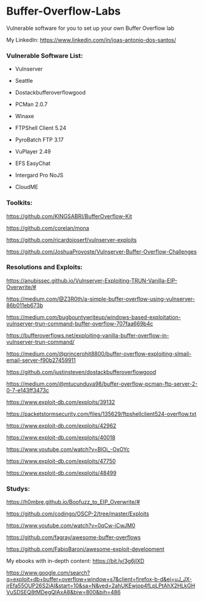# Buffer-Overflow-Labs

Vulnerable software for you to set up your own Buffer Overflow lab

My LinkedIn: https://www.linkedin.com/in/joas-antonio-dos-santos/

### Vulnerable Software List:
- Vulnserver

- Seattle

- Dostackbufferoverflowgood

- PCMan 2.0.7

- Winaxe

- FTPShell Client 5.24

- PyroBatch FTP 3.17

- VuPlayer 2.49

- EFS EasyChat

- Intergard Pro NoJS

- CloudME

### Toolkits:

https://github.com/KINGSABRI/BufferOverflow-Kit

https://github.com/corelan/mona

https://github.com/ricardojoserf/vulnserver-exploits

https://github.com/JoshuaProvoste/Vulnserver-Buffer-Overflow-Challenges


### Resolutions and Exploits:

https://anubissec.github.io/Vulnserver-Exploiting-TRUN-Vanilla-EIP-Overwrite/#

https://medium.com/@Z3R0th/a-simple-buffer-overflow-using-vulnserver-86b011eb673b

https://medium.com/bugbountywriteup/windows-based-exploitation-vulnserver-trun-command-buffer-overflow-707faa669b4c

https://bufferoverflows.net/exploiting-vanilla-buffer-overflow-in-vulnserver-trun-command/

https://medium.com/@princerohit8800/buffer-overflow-exploiting-slmail-email-server-f90b27459911

https://github.com/justinsteven/dostackbufferoverflowgood

https://medium.com/@mtucunduva98/buffer-overflow-pcman-ftp-server-2-0-7-e143ff3473c

https://www.exploit-db.com/exploits/39132

https://packetstormsecurity.com/files/135629/ftpshellclient524-overflow.txt

https://www.exploit-db.com/exploits/42962

https://www.exploit-db.com/exploits/40018

https://www.youtube.com/watch?v=BlOi_-OxOYc

https://www.exploit-db.com/exploits/47750

https://www.exploit-db.com/exploits/48499

### Studys:

https://h0mbre.github.io/Boofuzz_to_EIP_Overwrite/#

https://github.com/codingo/OSCP-2/tree/master/Exploits

https://www.youtube.com/watch?v=0qCw-iCwJM0

https://github.com/fagray/awesome-buffer-overflows

https://github.com/FabioBaroni/awesome-exploit-development

My ebooks with in-depth content: https://bit.ly/3g6jIXD

https://www.google.com/search?q=exploit+db+buffer+overflow+window+s7&client=firefox-b-d&ei=uJ_JX-jrEfa55OUP26S2iAI&start=10&sa=N&ved=2ahUKEwjop4fLpLPtAhX2HLkGHVuSDSEQ8tMDegQIAxA8&biw=800&bih=486
